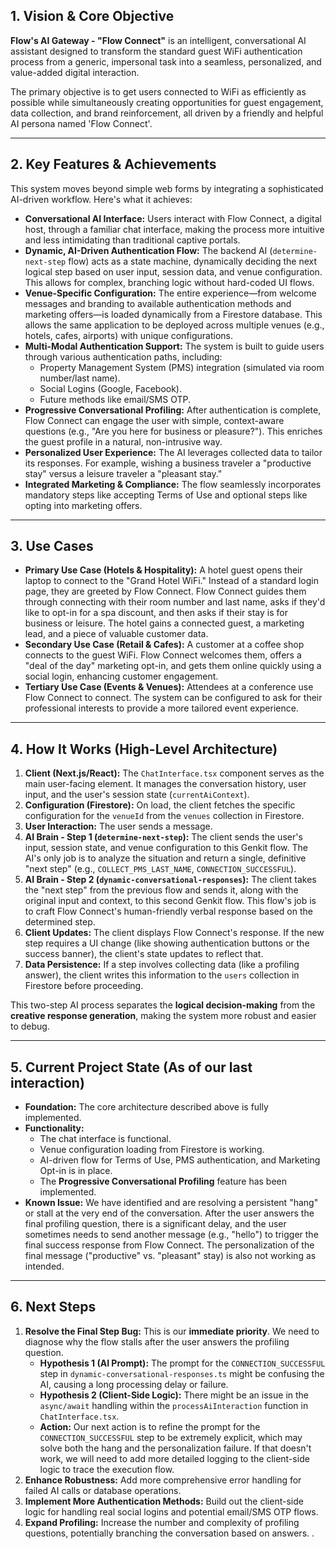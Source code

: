
## 1. Vision & Core Objective

**Flow's AI Gateway - "Flow Connect"** is an intelligent, conversational AI assistant designed to transform the standard guest WiFi authentication process from a generic, impersonal task into a seamless, personalized, and value-added digital interaction.

The primary objective is to get users connected to WiFi as efficiently as possible while simultaneously creating opportunities for guest engagement, data collection, and brand reinforcement, all driven by a friendly and helpful AI persona named 'Flow Connect'.

---

## 2. Key Features & Achievements

This system moves beyond simple web forms by integrating a sophisticated AI-driven workflow. Here's what it achieves:

*   **Conversational AI Interface:** Users interact with Flow Connect, a digital host, through a familiar chat interface, making the process more intuitive and less intimidating than traditional captive portals.
*   **Dynamic, AI-Driven Authentication Flow:** The backend AI (`determine-next-step` flow) acts as a state machine, dynamically deciding the next logical step based on user input, session data, and venue configuration. This allows for complex, branching logic without hard-coded UI flows.
*   **Venue-Specific Configuration:** The entire experience—from welcome messages and branding to available authentication methods and marketing offers—is loaded dynamically from a Firestore database. This allows the same application to be deployed across multiple venues (e.g., hotels, cafes, airports) with unique configurations.
*   **Multi-Modal Authentication Support:** The system is built to guide users through various authentication paths, including:
    *   Property Management System (PMS) integration (simulated via room number/last name).
    *   Social Logins (Google, Facebook).
    *   Future methods like email/SMS OTP.
*   **Progressive Conversational Profiling:** After authentication is complete, Flow Connect can engage the user with simple, context-aware questions (e.g., "Are you here for business or pleasure?"). This enriches the guest profile in a natural, non-intrusive way.
*   **Personalized User Experience:** The AI leverages collected data to tailor its responses. For example, wishing a business traveler a "productive stay" versus a leisure traveler a "pleasant stay."
*   **Integrated Marketing & Compliance:** The flow seamlessly incorporates mandatory steps like accepting Terms of Use and optional steps like opting into marketing offers.

---

## 3. Use Cases

*   **Primary Use Case (Hotels & Hospitality):** A hotel guest opens their laptop to connect to the "Grand Hotel WiFi." Instead of a standard login page, they are greeted by Flow Connect. Flow Connect guides them through connecting with their room number and last name, asks if they'd like to opt-in for a spa discount, and then asks if their stay is for business or leisure. The hotel gains a connected guest, a marketing lead, and a piece of valuable customer data.
*   **Secondary Use Case (Retail & Cafes):** A customer at a coffee shop connects to the guest WiFi. Flow Connect welcomes them, offers a "deal of the day" marketing opt-in, and gets them online quickly using a social login, enhancing customer engagement.
*   **Tertiary Use Case (Events & Venues):** Attendees at a conference use Flow Connect to connect. The system can be configured to ask for their professional interests to provide a more tailored event experience.

---

## 4. How It Works (High-Level Architecture)

1.  **Client (Next.js/React):** The `ChatInterface.tsx` component serves as the main user-facing element. It manages the conversation history, user input, and the user's session state (`currentAiContext`).
2.  **Configuration (Firestore):** On load, the client fetches the specific configuration for the `venueId` from the `venues` collection in Firestore.
3.  **User Interaction:** The user sends a message.
4.  **AI Brain - Step 1 (`determine-next-step`):** The client sends the user's input, session state, and venue configuration to this Genkit flow. The AI's only job is to analyze the situation and return a single, definitive "next step" (e.g., `COLLECT_PMS_LAST_NAME`, `CONNECTION_SUCCESSFUL`).
5.  **AI Brain - Step 2 (`dynamic-conversational-responses`):** The client takes the "next step" from the previous flow and sends it, along with the original input and context, to this second Genkit flow. This flow's job is to craft Flow Connect's human-friendly verbal response based on the determined step.
6.  **Client Updates:** The client displays Flow Connect's response. If the new step requires a UI change (like showing authentication buttons or the success banner), the client's state updates to reflect that.
7.  **Data Persistence:** If a step involves collecting data (like a profiling answer), the client writes this information to the `users` collection in Firestore before proceeding.

This two-step AI process separates the **logical decision-making** from the **creative response generation**, making the system more robust and easier to debug.

---

## 5. Current Project State (As of our last interaction)

*   **Foundation:** The core architecture described above is fully implemented.
*   **Functionality:**
    *   The chat interface is functional.
    *   Venue configuration loading from Firestore is working.
    *   AI-driven flow for Terms of Use, PMS authentication, and Marketing Opt-in is in place.
    *   The **Progressive Conversational Profiling** feature has been implemented.
*   **Known Issue:** We have identified and are resolving a persistent "hang" or stall at the very end of the conversation. After the user answers the final profiling question, there is a significant delay, and the user sometimes needs to send another message (e.g., "hello") to trigger the final success response from Flow Connect. The personalization of the final message ("productive" vs. "pleasant" stay) is also not working as intended.

---

## 6. Next Steps

1.  **Resolve the Final Step Bug:** This is our **immediate priority**. We need to diagnose why the flow stalls after the user answers the profiling question.
    *   **Hypothesis 1 (AI Prompt):** The prompt for the `CONNECTION_SUCCESSFUL` step in `dynamic-conversational-responses.ts` might be confusing the AI, causing a long processing delay or failure.
    *   **Hypothesis 2 (Client-Side Logic):** There might be an issue in the `async/await` handling within the `processAiInteraction` function in `ChatInterface.tsx`.
    *   **Action:** Our next action is to refine the prompt for the `CONNECTION_SUCCESSFUL` step to be extremely explicit, which may solve both the hang and the personalization failure. If that doesn't work, we will need to add more detailed logging to the client-side logic to trace the execution flow.
2.  **Enhance Robustness:** Add more comprehensive error handling for failed AI calls or database operations.
3.  **Implement More Authentication Methods:** Build out the client-side logic for handling real social logins and potential email/SMS OTP flows.
4.  **Expand Profiling:** Increase the number and complexity of profiling questions, potentially branching the conversation based on answers.
.